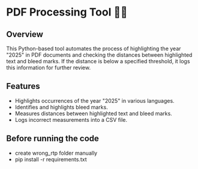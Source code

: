 ﻿# PDF Processing Tool 📄✨

## Overview

This Python-based tool automates the process of highlighting the year "2025" in PDF documents and checking the distances between highlighted text and bleed marks. If the distance is below a specified threshold, it logs this information for further review.

## Features

- Highlights occurrences of the year "2025" in various languages.
- Identifies and highlights bleed marks.
- Measures distances between highlighted text and bleed marks.
- Logs incorrect measurements into a CSV file.

## Before running the code

- create wrong_rtp folder manually
- pip install -r requirements.txt


